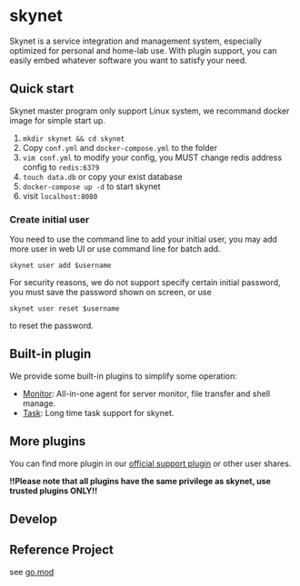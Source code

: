 # skynet

Skynet is a service integration and management system, especially optimized for personal and home-lab use. With plugin support, you can easily embed whatever software you want to satisfy your need.

## Quick start

Skynet master program only support Linux system, we recommand docker image for simple start up.

1. `mkdir skynet && cd skynet`
2. Copy `conf.yml` and `docker-compose.yml` to the folder
3. `vim conf.yml` to modify your config, you MUST change redis address config to `redis:6379`
1. `touch data.db` or copy your exist database
2. `docker-compose up -d` to start skynet
3. visit `localhost:8080`

### Create initial user

You need to use the command line to add your initial user, you may add more user in web UI or use command line for batch add.

    skynet user add $username

For security reasons, we do not support specify certain initial password, you must save the password shown on screen, or use

    skynet user reset $username

to reset the password.

## Built-in plugin

We provide some built-in plugins to simplify some operation:

- [Monitor](plugin/monitor): All-in-one agent for server monitor, file transfer and shell manage.
- [Task](plugin/task): Long time task support for skynet.

## More plugins

You can find more plugin in our [official support plugin](#) or other user shares.

**!!Please note that all plugins have the same privilege as skynet, use trusted plugins ONLY!!**

## Develop

## Reference Project

see [go.mod](go.mod)
